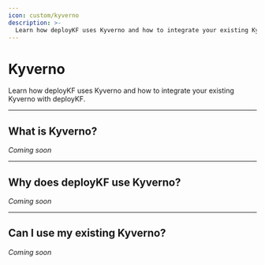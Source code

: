 ```yaml
---
icon: custom/kyverno
description: >-
  Learn how deployKF uses Kyverno and how to integrate your existing Kyverno with deployKF.
---
```


# Kyverno

Learn how deployKF uses Kyverno and how to integrate your existing Kyverno with deployKF.

---

## __What is Kyverno?__

_Coming soon_

---

## __Why does deployKF use Kyverno?__

_Coming soon_

---

## __Can I use my existing Kyverno?__

_Coming soon_